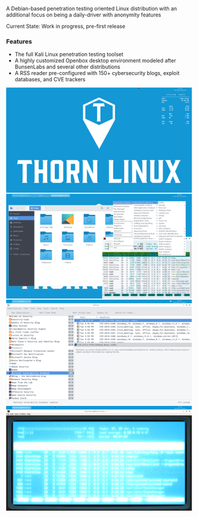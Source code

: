 ﻿A Debian-based penetration testing oriented Linux distribution with an additional focus on being a daily-driver with anonymity features

Current State: Work in progress, pre-first release

### Features
* The full Kali Linux penetration testing toolset
* A highly customized Openbox desktop environment modeled after BunsenLabs and several other distributions
* A RSS reader pre-configured with 150+ cybersecurity blogs, exploit databases, and CVE trackers

![Alt text](screen1.png?raw=true)
![Alt text](screen2.png?raw=true)
![Alt text](screen3.png?raw=true)
![Alt text](screen4.png?raw=true)
